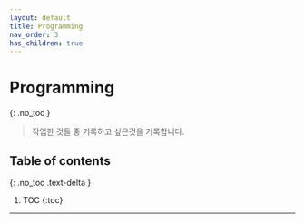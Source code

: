```yaml
---
layout: default
title: Programming
nav_order: 3
has_children: true
---
```

# Programming
{: .no_toc }
> 작업한 것들 중 기록하고 싶은것을 기록합니다.

## Table of contents
{: .no_toc .text-delta }

1. TOC
{:toc}

---
